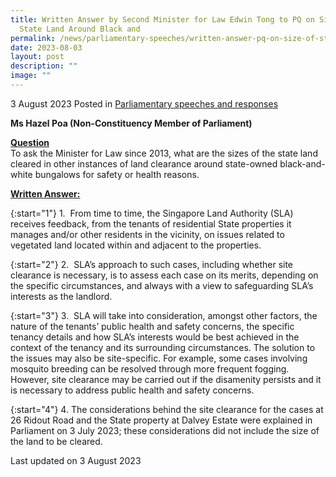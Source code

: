 ```yaml
---
title: Written Answer by Second Minister for Law Edwin Tong to PQ on Size of State Land Around Black-and-White Bungalows Cleared for Safety or Health Reasons Since 2013
  State Land Around Black and
permalink: /news/parliamentary-speeches/written-answer-pq-on-size-of-state-land-cleared-around-black-and-white-bungalows/
date: 2023-08-03
layout: post
description: ""
image: ""
---
```

3 August 2023 Posted in [Parliamentary speeches and responses](/news/parliamentary-speeches) 

<b>Ms Hazel Poa (Non-Constituency Member of Parliament)</b>

<b><u>Question</u></b>
<br>To ask the Minister for Law since 2013, what are the sizes of the state land cleared in other instances of land clearance around state-owned black-and-white bungalows for safety or health reasons.

<b><u>Written Answer:</u></b>

{:start="1"}
1.&nbsp; From time to time, the Singapore Land Authority (SLA) receives feedback, from the tenants of residential State properties it manages and/or other residents in the vicinity, on issues related to vegetated land located within and adjacent to the properties.

{:start="2"}
2.&nbsp; SLA’s approach to such cases, including whether site clearance is necessary, is to assess each case on its merits, depending on the specific circumstances, and always with a view to safeguarding SLA’s interests as the landlord.

{:start="3"}
3.&nbsp; SLA will take into consideration, amongst other factors, the nature of the tenants’ public health and safety concerns, the specific tenancy details and how SLA’s interests would be best achieved in the context of the tenancy and its surrounding circumstances. The solution to the issues may also be site-specific. For example, some cases involving mosquito breeding can be resolved through more frequent fogging. However, site clearance may be carried out if the disamenity persists and it is necessary to address public health and safety concerns.

{:start="4"}
4. The considerations behind the site clearance for the cases at 26 Ridout Road and the State property at Dalvey Estate were explained in Parliament on 3 July 2023; these considerations did not include the size of the land to be cleared.

<p class="right-side-updated">Last updated on 3 August 2023</p>
